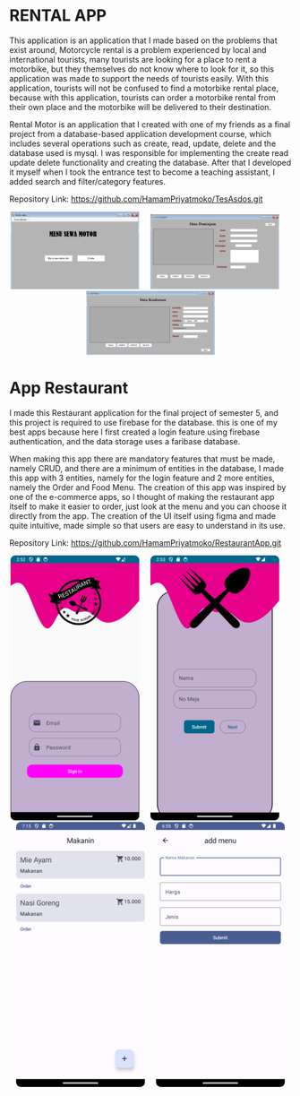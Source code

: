 # RENTAL APP

This application is an application that I made based on the problems that exist around, Motorcycle rental is a problem experienced by local and international tourists, many tourists are looking for a place to rent a motorbike, but they themselves do not know where to look for it, so this application was made to support the needs of tourists easily. With this application, tourists will not be confused to find a motorbike rental place, because with this application, tourists can order a motorbike rental from their own place and the motorbike will be delivered to their destination.

Rental Motor is an application that I created with one of my friends as a final project from a database-based application development course, which includes several operations such as create, read, update, delete and the database used is mysql. I was responsible for implementing the create read update delete functionality and creating the database. After that I developed it myself when I took the entrance test to become a teaching assistant, I added search and filter/category features. 

Repository Link: https://github.com/HamamPriyatmoko/TesAsdos.git <br>
<p align="center">
<img src="image/Menu.png" width="230"  title="App">&nbsp;&nbsp;&nbsp;&nbsp;&nbsp;<img src="image/Data Diri.png" width="230" title="App">&nbsp;&nbsp;&nbsp;&nbsp;&nbsp;<img src="image/Data Kendaraan.png" width="230" title="App">
</p>

# App Restaurant
I made this Restaurant application for the final project of semester 5, and this project is required to use firebase for the database. this is one of my best apps because here I first created a login feature using firebase authentication, and the data storage uses a faribase database.

When making this app there are mandatory features that must be made, namely CRUD, and there are a minimum of entities in the database, I made this app with 3 entities, namely for the login feature and 2 more entities, namely the Order and Food Menu. The creation of this app was inspired by one of the e-commerce apps, so I thought of making the restaurant app itself to make it easier to order, just look at the menu and you can choose it directly from the app. The creation of the UI itself using figma and made quite intuitive, made simple so that users are easy to understand in its use.

Repository Link: https://github.com/HamamPriyatmoko/RestaurantApp.git<br>
<p align="center">
<img src="image/Login Restaurant.png" width="230"  title="App Restaurant">&nbsp;&nbsp;&nbsp;&nbsp;&nbsp;<img src="image/Restaurant2.png" width="230" title="App Restaurant">&nbsp;&nbsp;&nbsp;&nbsp;&nbsp;<img src="image/Restaurant3.png" width="230" title="App Restaurant">&nbsp;&nbsp;&nbsp;&nbsp;&nbsp;<img src="image/Restaurant4.png" width="230" title="App Restaurant">
</p>

